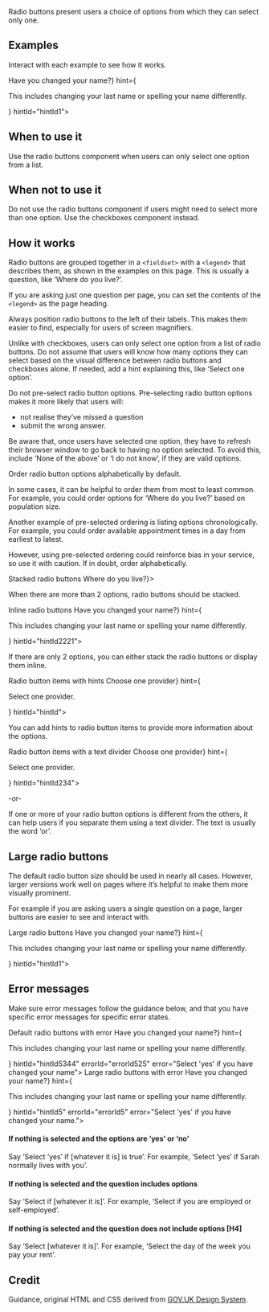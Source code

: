 <P styleSize="large">Radio buttons present users a choice of options from which they can select only one.</P>

## Examples

Interact with each example to see how it works.

<ExampleContainer>
    <Example title="Example: Radio buttons">
        <FieldsetBlock legend={<H1 styleSize="small" id="nameChangeId5">Have you changed your name?</H1>} hint={<p>This includes changing your last name or spelling your name differently.</p>} hintId="hintId1">
            <Radios inline>
                <RadioBlock label="Yes" id="anyRadioId" 
                value="true" name="nameChange1" labelId="labelId1" />
                <RadioBlock label="No" id="anyRadioId255" value="false" name="nameChange1" labelId="labelId255" />
            </Radios>
        </FieldsetBlock>
    </Example>
</ExampleContainer>

## When to use it

Use the radio buttons component when users can only select one option from a list.

## When not to use it

Do not use the radio buttons component if users might need to select more than one option. Use the checkboxes component instead.

## How it works

Radio buttons are grouped together in a `<fieldset>` with a `<legend>` that describes them, as shown in the examples on this page. This is usually a question, like ‘Where do you live?’.

If you are asking just one question per page, you can set the contents of the `<legend>` as the page heading.

Always position radio buttons to the left of their labels. This makes them easier to find, especially for users of screen magnifiers.

Unlike with checkboxes, users can only select one option from a list of radio buttons. Do not assume that users will know how many options they can select based on the visual difference between radio buttons and checkboxes alone. If needed, add a hint explaining this, like ‘Select one option’.

Do not pre-select radio button options. Pre-selecting radio button options makes it more likely that users will:

- not realise they’ve missed a question
- submit the wrong answer.

Be aware that, once users have selected one option, they have to refresh their browser window to go back to having no option selected. To avoid this, include ‘None of the above’ or ‘I do not know’, if they are valid options.

Order radio button options alphabetically by default.

In some cases, it can be helpful to order them from most to least common. For example, you could order options for ‘Where do you live?’ based on population size.

Another example of pre-selected ordering is listing options chronologically. For example, you could order available appointment times in a day from earliest to latest.

However, using pre-selected ordering could reinforce bias in your service, so use it with caution. If in doubt, order alphabetically.

<ExampleContainer>
    <ExampleHeading>Stacked radio buttons</ExampleHeading>
    <Example title="Example: Stacked radio buttons">
        <FieldsetBlock legend={<H1 styleSize="small" id="whereLiveTitle">Where do you live?</H1>}>
            <RadioBlock label="North Island" id="anyRadioId3334" name="where" value="north" labelId="labelId3" />
            <RadioBlock label="South Island" id="anyRadioId42344" name="where" value="south" labelId="labelId4" />
            <RadioBlock label="Stewart Island" id="anyRadioId5234" name="where" value="stewart" labelId="labelId5" />
            <RadioBlock label="Chatham Islands" id="anyRadioId6234" name="where" value="chatham" labelId="labelId6" />
        </FieldsetBlock>
    </Example>
</ExampleContainer>

When there are more than 2 options, radio buttons should be stacked.

<ExampleContainer>
    <ExampleHeading>Inline radio buttons</ExampleHeading>
    <Example title="Example: Inline radio buttons">
        <FieldsetBlock legend={<H1 styleSize="small" id="nameChangeId6">Have you changed your name?</H1>} hint={<p>This includes changing your last name or spelling your name differently.</p>} hintId="hintId2221">
            <Radios inline>
                <RadioBlock label="Yes" id="anyRadioId55" 
                value="true" name="nameChange1" labelId="labelId1" />
                <RadioBlock label="No" id="anyRadioId2551" value="false" name="nameChange1" labelId="labelId2"  />
            </Radios>
        </FieldsetBlock>
    </Example>
</ExampleContainer>

If there are only 2 options, you can either stack the radio buttons or display them inline.

<ExampleContainer>
    <ExampleHeading>Radio button items with hints</ExampleHeading>
    <Example title="Example: Radio button items with hints">
            <FieldsetBlock legend={<H1 styleSize="small" id="providerChoiceTitle1">Choose one provider</H1>} hint={<p>Select one provider.</p>} hintId="hintId">
                <RadioBlock label="Sign in with Aardvark services" hint="North Island only" hintId="someHintId7" id="anyRadioId7234" name="providerChoice3" value="provider1" labelId="labelId5" />
                <RadioBlock label="Sign in with Bumblebee services" hint="North and South Island" hintId="someHintId8" id="anyRadioId8234" name="providerChoice3" value="provider2" labelId="labelId8" />
                <RadioBlock label="Sign in with Caterpillar company" hint="All new Zealand territories" hintId="someHintId7234" id="anyRadioId9f" name="providerChoice3" value="provider3" labelId="labelId9" />
        </FieldsetBlock>
    </Example>
</ExampleContainer>

You can add hints to radio button items to provide more information about the options.

<ExampleContainer>
    <ExampleHeading>Radio button items with a text divider</ExampleHeading>
    <Example title="Example: Radio button items with a text divider">
            <FieldsetBlock legend={<H1 styleSize="small" id="providerChoiceTitle2">Choose one provider</H1>} hint={<p>Select one provider.</p>} hintId="hintId234">
                <RadioBlock label="Sign in with Aardvark Services" hint="North Island only" hintId="someHintId72344" id="anyRadioId7345" name="providerChoice3" value="provider1" labelId="labelId5" />
                <RadioBlock label="Sign in with Dandelion Services" hint="South and Stewart Islands only" hintId="someHintId8533" id="anyRadioId8345" name="providerChoice3" value="provider2" labelId="labelId8" />
                <FormDivider><p>-or-</p></FormDivider>
                <RadioBlock label="Sign in with Eel Services" hint="Non-New Zealand residents only" hintId="someHintId7234444" id="anyRadioId3459" name="providerChoice3" value="provider3" labelId="labelId9" />
        </FieldsetBlock>
    </Example>
</ExampleContainer>

If one or more of your radio button options is different from the others, it can help users if you separate them using a text divider. The text is usually the word ‘or’.

## Large radio buttons

The default radio button size should be used in nearly all cases. However, larger versions work well on pages where it’s helpful to make them more visually prominent.

For example if you are asking users a single question on a page, larger buttons are easier to see and interact with.

<ExampleContainer>
    <ExampleHeading>Large radio buttons</ExampleHeading>
    <Example title="Example: Radio buttons">
        <FieldsetBlock legend={<H1 styleSize="large" id="nameChangeId1">Have you changed your name?</H1>} hint={<p>This includes changing your last name or spelling your name differently.</p>} hintId="hintId1">
            <Radios inline big>
                <RadioBlock label="Yes" id="anyRadioId" 
                value="true" name="nameChange1" labelId="labelId1" />
                <RadioBlock label="No" id="anyRadioId255" value="false" name="nameChange1" labelId="labelId255" />
            </Radios>
        </FieldsetBlock>
    </Example>
</ExampleContainer>

## Error messages

Make sure error messages follow the guidance below, and that you have specific error messages for specific error states.

<ExampleContainer>
    <ExampleHeading>Default radio buttons with error</ExampleHeading>
    <Example title="Example: Error state #2 (Radio buttons)">
        <FieldsetBlock legend={<H1 styleSize="small" id="nameChangeId8">Have you changed your name?</H1>} hint={<p>This includes changing your last name or spelling your name differently.</p>} hintId="hintId5344" errorId="errorId525" error="Select 'yes' if you have changed your name">
            <Radios inline>
                <RadioBlock label="Yes" id="anyRadioId9" 
                value="true" name="nameChange5" labelId="labelId9" />
                <RadioBlock label="No" id="anyRadioId10234" value="false" name="nameChange5" labelId="labelId10" />
            </Radios>
        </FieldsetBlock>
    </Example>
</ExampleContainer>

<ExampleContainer>
    <ExampleHeading>Large radio buttons with error</ExampleHeading>
    <Example title="Example: Error state #1 (Radio buttons)">
        <FieldsetBlock legend={<H1 styleSize="large" id="nameChangeId5">Have you changed your name?</H1>} hint={<p>This includes changing your last name or spelling your name differently.</p>} hintId="hintId5" errorId="errorId5" error="Select 'yes' if you have changed your name.">
            <Radios inline big>
                <RadioBlock label="Yes" id="anyRadioId9234"
                value="true" name="nameChange5" labelId="labelId9" />
                <RadioBlock label="No" id="anyRadioId10" value="false" name="nameChange5" labelId="labelId10" />
            </Radios>
        </FieldsetBlock>
    </Example>
</ExampleContainer>

#### If nothing is selected and the options are ‘yes’ or ‘no’

Say ‘Select ‘yes’ if [whatever it is] is true’. For example, ‘Select ‘yes’ if Sarah normally lives with you’.

#### If nothing is selected and the question includes options

Say ‘Select if [whatever it is]’. For example, ‘Select if you are employed or self-employed’.

#### If nothing is selected and the question does not include options [H4]

Say ‘Select [whatever it is]’. For example, ‘Select the day of the week you pay your rent’.

## Credit

Guidance, original HTML and CSS derived from [GOV.UK Design System](https://github.com/alphagov/govuk-frontend).
